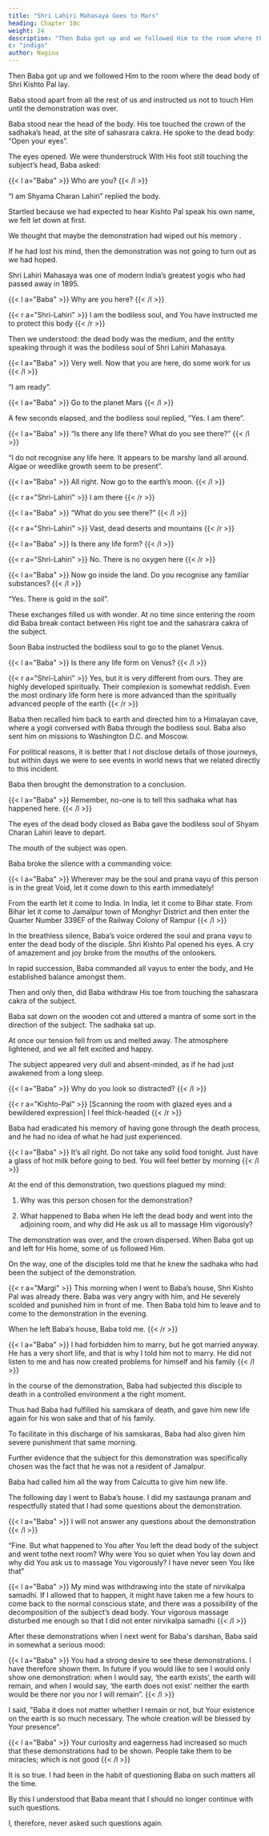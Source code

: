 ```yaml
---
title: "Shri Lahiri Mahasaya Goes to Mars"
heading: Chapter 10c
weight: 24
description: "Then Baba got up and we followed Him to the room where the dead body of the sadhaka lay, a testimony to the tranisory nature of all existence. "
c: "indigo"
author: Nagina
---
```



Then Baba got up and we followed Him to the room where the dead body of Shri Kishto Pal lay.

<!-- , a testimony to the tranisory nature of all existence.  -->

Baba stood apart from all the rest of us and instructed us not to touch Him until the demonstration was over.

Baba stood near the head of the body. His toe touched the crown of the sadhaka’s head, at the site of sahasrara cakra. He spoke to the dead body: “Open your eyes”.

The eyes opened. We were thunderstruck With His foot still touching the subject’s head, Baba asked:

{{< l a="Baba" >}}
Who are you?
{{< /l >}}

“I am Shyama Charan Lahiri” replied the body.

Startled because we had expected to hear Kishto Pal speak his own name, we felt let down at first. 

We thought that maybe the demonstration had wiped out his memory . 

If he had lost his mind, then the demonstration was not going to turn out as we had hoped. 

Shri Lahiri Mahasaya was one of modern India’s greatest yogis who had passed away in 1895. 

<!-- We did not comprehend the subject’s confusion about his identity. -->


{{< l a="Baba" >}}
Why are you here?
{{< /l >}}

{{< r a="Shri-Lahiri" >}}
I am the bodiless soul, and You have instructed me to protect this body
{{< /r >}}


Then we understood: the dead body was the medium, and the entity speaking through it was the bodiless soul of Shri Lahiri Mahasaya.

{{< l a="Baba" >}}
Very well. Now that you are here, do some work for us
{{< /l >}}

“I am ready”.

<!-- Many a time on field walks with Baba I had besieged Him with questions about the world we live in. 

My curiosity was endless, not only about this earth and its neighbouring planets, but about the wise cosmos. 

Sometimes Baba replied at length, but other times He cut it short, saying, “I will show you later”. 

Now, it seemed, ‘later’ had finally come. -->

{{< l a="Baba" >}}
Go to the planet Mars
{{< /l >}}

A few seconds elapsed, and the bodiless soul replied, ”Yes. I am there”.

{{< l a="Baba" >}}
“Is there any life there? What do you see there?”
{{< /l >}}


“I do not recognise any life here. It appears to be marshy land all around. Algae or weedlike growth seem to be present”.

{{< l a="Baba" >}}
All right. Now go to the earth’s moon.
{{< /l >}}

{{< r a="Shri-Lahiri" >}}
I am there
{{< /r >}}


{{< l a="Baba" >}}
“What do you see there?”
{{< /l >}}

{{< r a="Shri-Lahiri" >}}
Vast, dead deserts and mountains
{{< /r >}}

{{< l a="Baba" >}}
Is there any life form?
{{< /l >}}

{{< r a="Shri-Lahiri" >}}
No. There is no oxygen here
{{< /r >}}


{{< l a="Baba" >}}
Now go inside the land. Do you recognise any familiar substances?
{{< /l >}}


“Yes. There is gold in the soil”.

These exchanges filled us with wonder. At no time since entering the room did Baba break contact between His right toe and the sahasrara cakra of the subject. 

Soon Baba instructed the bodiless soul to go to the planet Venus.

{{< l a="Baba" >}}
Is there any life form on Venus?
{{< /l >}}

{{< r a="Shri-Lahiri" >}}
Yes, but it is very different from ours. They are highly developed spiritually. Their complexion is somewhat reddish. Even the most ordinary life form here is more advanced than the spiritually advanced people of the earth
{{< /r >}}


Baba then recalled him back to earth and directed him to a Himalayan cave, where a yogii conversed with Baba through the bodiless soul. Baba also sent him on missions to Washington D.C. and Moscow. 

For political reasons, it is better that I not disclose details of those journeys, but within days we were to see events in world news that we related directly to this incident.

Baba then brought the demonstration to a conclusion.

{{< l a="Baba" >}}
Remember, no-one is to tell this sadhaka what has happened here.
{{< /l >}}


<!-- Solemnly, our gaze fixed on Him, we acknowledged His instructions with our silence. -->

The eyes of the dead body closed as Baba gave the bodiless soul of Shyam Charan Lahiri leave to depart. 

The mouth of the subject was open. 

<!-- The sight of the corpse before us caused us some anxiety. The atmosphere was tense but quiet. -->

Baba broke the silence with a commanding voice: 

{{< l a="Baba" >}}
Wherever may be the soul and prana vayu of this person is in the great Void, let it come down to this earth immediately! 

From the earth let it come to India. In India, let it come to Bihar state. From Bihar let it come to Jamalpur town of Monghyr District and then enter the Quarter Number 339EF of the Railway Colony of Rampur
{{< /l >}}

<!-- As Baba directed, the sadhaka’s soul to the very room in which we sat, the suspense was phenomenal. 

We hardly dared to exhale. Not knowing what might happen next, not wanting to miss a thing, we watched without blinking our eyes. -->

In the breathless silence, Baba’s voice ordered the soul and prana vayu to enter the dead body of the disciple. Shri Kishto Pal opened his eyes. A cry of amazement and joy broke from the mouths of the onlookers.

In rapid succession, Baba commanded all vayus to enter the body, and He established balance amongst them. 

Then and only then, did Baba withdraw His toe from touching the sahasrara cakra of the subject.

Baba sat down on the wooden cot and uttered a mantra of some sort in the direction of the subject. The sadhaka sat up. 

At once our tension fell from us and melted away. The atmosphere lightened, and we all felt excited and happy.

The subject appeared very dull and absent-minded, as if he had just awakened from a long sleep.


{{< l a="Baba" >}}
Why do you look so distracted?
{{< /l >}}

{{< r a="Kishto-Pal" >}}
[Scanning the room with glazed eyes and a bewildered expression] I feel thick-headed
{{< /r >}}
 

Baba had eradicated his memory of having gone through the death process, and he had no idea of what he had just experienced.

{{< l a="Baba" >}}
It’s all right. Do not take any solid food tonight. Just have a glass of hot milk before going to bed. You will feel better by morning
{{< /l >}}


At the end of this demonstration, two questions plagued my mind: 

1. Why was this person chosen for the demonstration?

2. What happened to Baba when He left the dead body and went into the adjoining room, and why did He ask us all to massage Him vigorously?

The demonstration was over, and the crown dispersed. When Baba got up and left for His home, some of us followed Him. 

On the way, one of the disciples told me that he knew the sadhaka who had been the subject of the demonstration. 

{{< r a="Margi" >}}
This morning when I went to Baba’s house, Shri Kishto Pal was already there. Baba was very angry with him, and He severely scolded and punished him in front of me. Then Baba told him to leave and to come to the demonstration in the evening.

When he left Baba’s house, Baba told me.
{{< /r >}}


<!-- Animated by curiosity, I encouraged him to continue. He knew something that might reveal the answer to my first question. -->

{{< l a="Baba" >}}
I had forbidden him to marry, but he got married anyway. He has a very short life, and that is why I told him not to marry. He did not listen to me and has now created problems for himself and his family
{{< /l >}}

<!-- That  I knew why Baba was angry with him/

What did this tell me? I thought a moment – and there it was !  -->

In the course of the demonstration, Baba had subjected this disciple to death in a controlled environment a the right moment. 

Thus had Baba had fulfilled his samskara of death, and gave him new life again for his won sake and that of his family. 

To facilitate in this discharge of his samskaras, Baba had also given him severe punishment that same morning. 

Further evidence that the subject for this demonstration was specifically chosen was the fact that he was not a resident of Jamalpur. 

Baba had called him all the way from Calcutta to give him new life.

The following day I went to Baba’s house. I did my sastaunga pranam and respectfully stated that I had some questions about the demonstration.

{{< l a="Baba" >}}
I will not answer any questions about the demonstration
{{< /l >}}


“Fine. But what happened to You after You left the dead body of the subject and went tothe next room? Why were You so quiet when You lay down and why did You ask us to massage You vigorously? I have never seen You like that”

<!-- Smiling, Baba asked, “Have you never seen me like that?”

“No”, I replied. -->

{{< l a="Baba" >}}
My mind was withdrawing into the state of nirvikalpa samadhi. If I allowed that to happen, it might have taken me a few hours to come back to the normal conscious state, and there was a possibility of the decomposition of the subject’s dead body. Your vigorous massage disturbed me enough so that I did not enter nirvikalpa samadhi
{{< /l >}}


After these demonstrations when I next went for Baba's darshan, Baba said in somewhat a serious mood:

{{< l a="Baba" >}}
You had a strong desire to see these demonstrations. I have therefore shown them. In future if you would like to see I would only show one demonstration: when I would say, ‘the earth exists’, the earth will remain, and when I would say, ‘the earth does not exist' neither the earth would be there nor you nor I will remain”.
{{< /l >}}


I said, "Baba it does not matter whether I remain or not, but Your existence on the earth is so much necessary. The whole creation will be blessed by Your presence”. 

{{< l a="Baba" >}}
Your curiosity and eagerness had increased so much that these demonstrations had to be shown. People take them to be miracles; which is not good
{{< /l >}}


It is so true. I had been in the habit of questioning Baba on such matters all the time. 

By this I understood that Baba meant that I should no longer continue with such questions. 

I, therefore, never asked such questions again.

